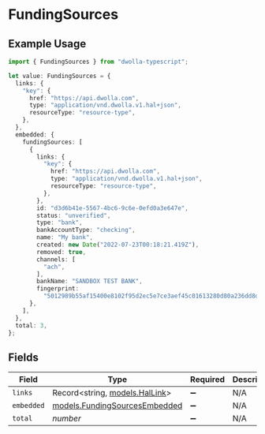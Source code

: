 # FundingSources

## Example Usage

```typescript
import { FundingSources } from "dwolla-typescript";

let value: FundingSources = {
  links: {
    "key": {
      href: "https://api.dwolla.com",
      type: "application/vnd.dwolla.v1.hal+json",
      resourceType: "resource-type",
    },
  },
  embedded: {
    fundingSources: [
      {
        links: {
          "key": {
            href: "https://api.dwolla.com",
            type: "application/vnd.dwolla.v1.hal+json",
            resourceType: "resource-type",
          },
        },
        id: "d3d6b41e-5567-4bc6-9c6e-0efd0a3e647e",
        status: "unverified",
        type: "bank",
        bankAccountType: "checking",
        name: "My bank",
        created: new Date("2022-07-23T00:18:21.419Z"),
        removed: true,
        channels: [
          "ach",
        ],
        bankName: "SANDBOX TEST BANK",
        fingerprint:
          "5012989b55af15400e8102f95d2ec5e7ce3aef45c01613280d80a236dd8d6c",
      },
    ],
  },
  total: 3,
};
```

## Fields

| Field                                                                | Type                                                                 | Required                                                             | Description                                                          | Example                                                              |
| -------------------------------------------------------------------- | -------------------------------------------------------------------- | -------------------------------------------------------------------- | -------------------------------------------------------------------- | -------------------------------------------------------------------- |
| `links`                                                              | Record<string, [models.HalLink](../models/hallink.md)>               | :heavy_minus_sign:                                                   | N/A                                                                  |                                                                      |
| `embedded`                                                           | [models.FundingSourcesEmbedded](../models/fundingsourcesembedded.md) | :heavy_minus_sign:                                                   | N/A                                                                  |                                                                      |
| `total`                                                              | *number*                                                             | :heavy_minus_sign:                                                   | N/A                                                                  | 3                                                                    |